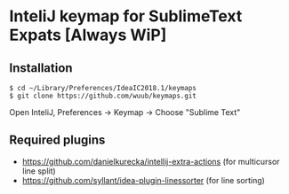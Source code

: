 # InteliJ keymap for SublimeText Expats [Always WiP]

## Installation

```
$ cd ~/Library/Preferences/IdeaIC2018.1/keymaps
$ git clone https://github.com/wuub/keymaps.git
```

Open InteliJ, Preferences -> Keymap -> Choose "Sublime Text"

## Required plugins

- https://github.com/danielkurecka/intellij-extra-actions (for multicursor line split)
- https://github.com/syllant/idea-plugin-linessorter (for line sorting)



